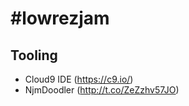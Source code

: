 #lowrezjam
==========

Tooling
-------

- Cloud9 IDE (https://c9.io/)
- NjmDoodler (http://t.co/ZeZzhv57JO)